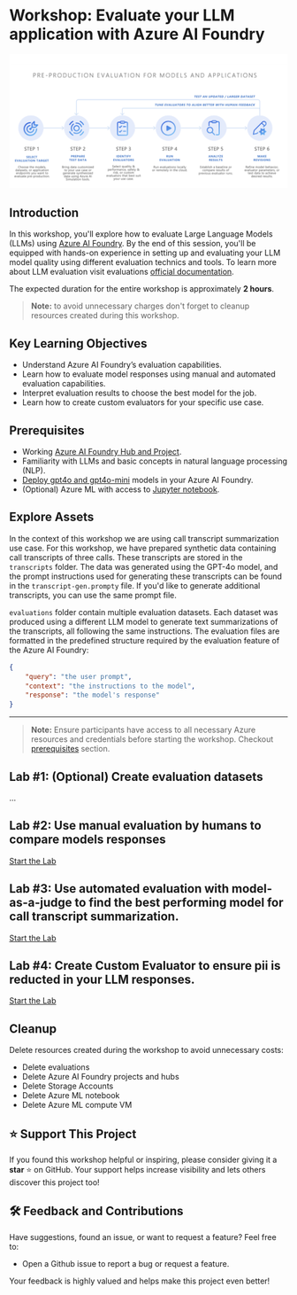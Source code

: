 # Workshop: Evaluate your LLM application with Azure AI Foundry

![Diagram of pre-production evaluation for models and applications with the six steps.](assets/readme.eval-flow.png)

## Introduction
In this workshop, you'll explore how to evaluate Large Language Models (LLMs) using [Azure AI Foundry](https://azure.microsoft.com/en-us/products/ai-foundry). By the end of this session, you'll be equipped with hands-on experience in setting up and evaluating your LLM model quality using different evaluation technics and tools.
To learn more about LLM evaluation visit evaluations [official documentation](https://learn.microsoft.com/en-us/azure/ai-studio/concepts/evaluation-approach-gen-ai).

The expected duration for the entire workshop is approximately **2 hours**.

> **Note:** to avoid unnecessary charges don't forget to cleanup resources created during this workshop.

## Key Learning Objectives
- Understand Azure AI Foundry’s evaluation capabilities.
- Learn how to evaluate model responses using manual and automated evaluation capabilities.
- Interpret evaluation results to choose the best model for the job.
- Learn how to create custom evaluators for your specific use case.

## Prerequisites
- Working [Azure AI Foundry Hub and Project](https://learn.microsoft.com/en-us/azure/ai-studio/how-to/create-azure-ai-resource?tabs=portal).
- Familiarity with LLMs and basic concepts in natural language processing (NLP).
- [Deploy gpt4o and gpt4o-mini](https://learn.microsoft.com/en-us/azure/ai-studio/how-to/deploy-models-openai) models in your Azure AI Foundry.
- (Optional) Azure ML with access to [Jupyter notebook](https://learn.microsoft.com/en-us/azure/machine-learning/how-to-run-jupyter-notebooks?view=azureml-api-2).

## Explore Assets

In the context of this workshop we are using call transcript summarization use case.
For this workshop, we have prepared synthetic data containing call transcripts of three calls. These transcripts are stored in the `transcripts` folder. The data was generated using the GPT-4o model, and the prompt instructions used for generating these transcripts can be found in the `transcript-gen.prompty` file. If you'd like to generate additional transcripts, you can use the same prompt file.

`evaluations` folder contain multiple evaluation datasets. Each dataset was produced using a different LLM model to generate text summarizations of the transcripts, all following the same instructions. The evaluation files are formatted in the predefined structure required by the evaluation feature of the Azure AI Foundry:

```json
{
    "query": "the user prompt",
    "context": "the instructions to the model",
    "response": "the model's response"
}
```
---

> **Note:** Ensure participants have access to all necessary Azure resources and credentials before starting the workshop. Checkout [prerequisites](#prerequisites) section.

## Lab #1: (Optional) Create evaluation datasets
...

## Lab #2: Use manual evaluation by humans to compare models responses

[Start the Lab](./lab2_manual_evaluation.md)

## Lab #3: Use automated evaluation with model-as-a-judge to find the best performing model for call transcript summarization.

[Start the Lab](./lab3_automated_evaluations.md)


## Lab #4: Create Custom Evaluator to ensure pii is reducted in your LLM responses.

[Start the Lab](./lab4_custom_evaluator.md)

## Cleanup

Delete resources created during the workshop to avoid unnecessary costs:
  - Delete evaluations
  - Delete Azure AI Foundry projects and hubs
  - Delete Storage Accounts
  - Delete Azure ML notebook
  - Delete Azure ML compute VM


## ⭐ Support This Project

If you found this workshop helpful or inspiring, please consider giving it a **star** ⭐ on GitHub. Your support helps increase visibility and lets others discover this project too!

## 🛠️ Feedback and Contributions

Have suggestions, found an issue, or want to request a feature? Feel free to:

- Open a Github issue to report a bug or request a feature.

Your feedback is highly valued and helps make this project even better!
